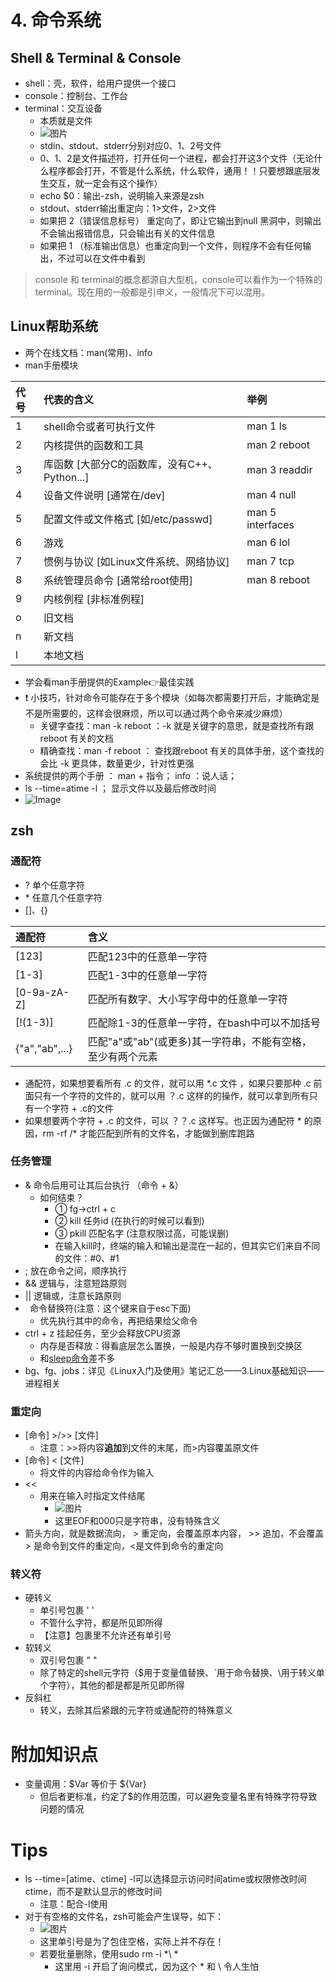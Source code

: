# 4. 命令系统

## Shell & Terminal & Console

- shell：壳，软件，给用户提供一个接口
- console：控制台、工作台
- terminal：交互设备
  - 本质就是文件
  - ![图片](../../../Image/dWhqRLDSAfgnoKJ.png)
  - stdin、stdout、stderr分别对应0、1、2号文件
  - 0、1、2是文件描述符，打开任何一个进程，都会打开这3个文件（无论什么程序都会打开，不管是什么系统，什么软件，通用！！只要想跟底层发生交互，就一定会有这个操作）
  - echo $0：输出-zsh，说明输入来源是zsh
  - stdout、stderr输出重定向：1>文件，2>文件
  - 如果把 2（错误信息标号） 重定向了，即让它输出到null 黑洞中，则输出不会输出报错信息，只会输出有关的文件信息
  - 如果把 1 （标准输出信息）也重定向到一个文件，则程序不会有任何输出，不过可以在文件中看到

> console 和 terminal的概念都源自大型机，console可以看作为一个特殊的terminal。现在用的一般都是引申义，一般情况下可以混用。

## Linux帮助系统

- 两个在线文档：man(常用)、info
- man手册模块

| 代号 | 代表的含义                                   | 举例             |
| :--- | :------------------------------------------- | :--------------- |
| 1    | shell命令或者可执行文件                      | man 1 ls         |
| 2    | 内核提供的函数和工具                         | man 2 reboot     |
| 3    | 库函数 [大部分C的函数库，没有C++、Python...] | man 3 readdir    |
| 4    | 设备文件说明 [通常在/dev]                    | man 4 null       |
| 5    | 配置文件或文件格式 [如/etc/passwd]           | man 5 interfaces |
| 6    | 游戏                                         | man 6 lol        |
| 7    | 惯例与协议 [如Linux文件系统、网络协议]       | man 7 tcp        |
| 8    | 系统管理员命令 [通常给root使用]              | man 8 reboot     |
| 9    | 内核例程 [非标准例程]                        |                  |
| o    | 旧文档                                       |                  |
| n    | 新文档                                       |                  |
| l    | 本地文档                                     |                  |

- 学会看man手册提供的Example👉最佳实践
- ❗ 小技巧，针对命令可能存在于多个模块（如每次都需要打开后，才能确定是不是所需要的，这样会很麻烦，所以可以通过两个命令来减少麻烦）
  - 关键字查找：man -k reboot ：-k 就是关键字的意思，就是查找所有跟reboot 有关的文档
  - 精确查找：man -f reboot ： 查找跟reboot 有关的具体手册，这个查找的会比 -k 更具体，数量更少，针对性更强
- 系统提供的两个手册 ： man + 指令； info ：说人话；
- ls  --time=atime -l ； 显示文件以及最后修改时间
- ![Image](../../../Image/sNIXyF1x8RAVtzY.png)

## zsh

### 通配符

- ? 单个任意字符
- \* 任意几个任意字符
- []、{}

| 通配符         | 含义                                                        |
| :------------- | :---------------------------------------------------------- |
| [123]          | 匹配123中的任意单一字符                                     |
| [1-3]          | 匹配1-3中的任意单一字符                                     |
| [0-9a-zA-Z]    | 匹配所有数字、大小写字母中的任意单一字符                    |
| [!(1-3)]       | 匹配除1-3的任意单一字符，在bash中可以不加括号               |
| {"a","ab",...} | 匹配"a"或"ab"(或更多)其一字符串，不能有空格，至少有两个元素 |

- 通配符，如果想要看所有 .c 的文件，就可以用 *.c 文件 ，如果只要那种 .c 前面只有一个字符的文件的，就可以用 ？.c 这样的的操作，就可以拿到所有只有一个字符 + .c的文件
- 如果想要两个字符 + .c 的文件，可以 ？？.c 这样写。也正因为通配符 * 的原因，rm -rf /* 才能匹配到所有的文件名，才能做到删库跑路

### 任务管理

- & 命令后用可让其后台执行 （命令 + &）
  - 如何结束？
    - ① fg→ctrl + c
    - ② kill 任务id (在执行的时候可以看到)
    - ③ pkill 匹配名字 (注意权限过高，可能误删)
    - 在输入kill时，终端的输入和输出是混在一起的，但其实它们来自不同的文件：#0、#1
- ; 放在命令之间，顺序执行
- && 逻辑与，注意短路原则
- || 逻辑或，注意长路原则
- ` `命令替换符(注意：这个键来自于esc下面)
  - 优先执行其中的命令，再把结果给父命令
- ctrl + z 挂起任务，至少会释放CPU资源
  - 内存是否释放：得看底层怎么置换，一般是内存不够时置换到交换区
  - 和[sleep命令](http://c.biancheng.net/linux/sleep.html)差不多
- bg、fg、jobs：详见《Linux入门及使用》笔记汇总——3.Linux基础知识——进程相关

### 重定向

- [命令] >/>> [文件]
  - 注意：>>将内容**追加**到文件的末尾，而>内容覆盖原文件
- [命令] < [文件]
  - 将文件的内容给命令作为输入
- <<
  - 用来在输入时指定文件结尾
    - ![图片](../../../Image/aYeOCBknJQF8slX.png)
    - 这里EOF和000只是字符串，没有特殊含义
- 箭头方向，就是数据流向， > 重定向，会覆盖原本内容， >> 追加，不会覆盖> 是命令到文件的重定向，<是文件到命令的重定向

### 转义符

- 硬转义
  - 单引号包裹 ' '
  - 不管什么字符，都是所见即所得
  - 【注意】包裹里不允许还有单引号
- 软转义
  - 双引号包裹 " "
  - 除了特定的shell元字符（$用于变量值替换、`用于命令替换、\用于转义单个字符），其他的都是都是所见即所得
- 反斜杠
  - 转义，去除其后紧跟的元字符或通配符的特殊意义

# 附加知识点

- 变量调用：$Var 等价于 ${Var}
  - 但后者更标准，约定了$的作用范围，可以避免变量名里有特殊字符导致问题的情况

# Tips

- ls --time=[atime、ctime] -l可以选择显示访问时间atime或权限修改时间ctime，而不是默认显示的修改时间
  - 注意：配合-l使用
- 对于有空格的文件名，zsh可能会产生误导，如下：
  - ![图片](../../../Image/w9NfMFbZQJSYIam-1608042153177.png)
  - 这里单引号是为了包住空格，实际上并不存在！
  - 若要批量删除，使用sudo rm -i *\ *
    - 这里用 -i 开启了询问模式，因为这个 * 和 \ 令人生怕